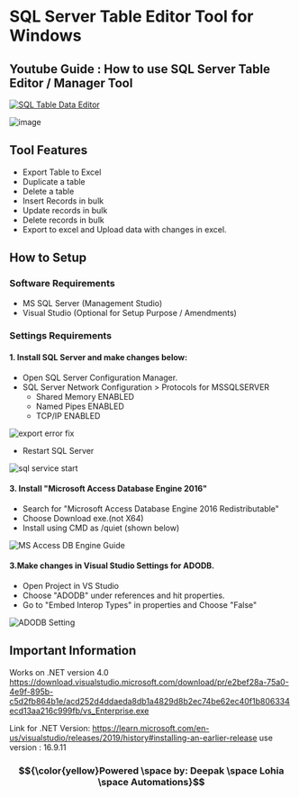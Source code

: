 # SQL Server Table Editor Tool for Windows #

## Youtube Guide : How to use SQL Server Table Editor / Manager Tool ##
[![SQL Table Data Editor](https://github.com/user-attachments/assets/8ed45e61-b59c-4c4d-87ec-7fb334cf3e9e)](https://youtu.be/aazDK1a4Nuk)

![image](https://github.com/user-attachments/assets/72c31527-49d7-4891-8c72-9bad3b4de4c3)

## Tool Features ##
- Export Table to Excel
- Duplicate a table
- Delete a table
- Insert Records in bulk
- Update records in bulk
- Delete records in bulk
- Export to excel and Upload data with changes in excel.

## How to Setup ##
### Software Requirements ## 
- MS SQL Server (Management Studio)
- Visual Studio (Optional for Setup Purpose / Amendments)

### Settings Requirements ###
#### 1. Install SQL Server and make changes below: ####
   - Open SQL Server Configuration Manager.
   - SQL Server Network Configuration > Protocols for MSSQLSERVER
     - Shared Memory ENABLED
     - Named Pipes ENABLED
     - TCP/IP ENABLED
       
   ![export error fix](https://github.com/user-attachments/assets/e4d5002c-811a-4c5f-b76b-1943c3035afa)

   - Restart SQL Server

   ![sql service start](https://github.com/user-attachments/assets/183fe6c9-a646-43ff-a38b-3862f27264a6)

#### 3. Install "Microsoft Access Database Engine 2016" ####
   - Search for "Microsoft Access Database Engine 2016 Redistributable"
   - Choose Download exe.(not X64)
   - Install using CMD as /quiet (shown below)

  ![MS Access DB Engine Guide](https://github.com/user-attachments/assets/0b4498f5-c410-469d-aa7d-d283069d83ac)

#### 3.Make changes in Visual Studio Settings for ADODB. ####
  - Open Project in VS Studio
  - Choose "ADODB" under references and hit properties.
  - Go to "Embed Interop Types" in properties and Choose "False"
    
  ![ADODB Setting](https://github.com/user-attachments/assets/c5cf2074-77d0-40d0-aab8-42d6619e88d2)

## Important Information ##
Works on .NET version 4.0
https://download.visualstudio.microsoft.com/download/pr/e2bef28a-75a0-4e9f-895b-c5d2fb864b1e/acd252d4ddaeda8db1a4829d8b2ec74be62ec40f1b806334ecd13aa216c999fb/vs_Enterprise.exe

Link for .NET Version:
https://learn.microsoft.com/en-us/visualstudio/releases/2019/history#installing-an-earlier-release
use version : 16.9.11

### $${\color{yellow}Powered \space by: Deepak  \space Lohia \space Automations}$$ ###

